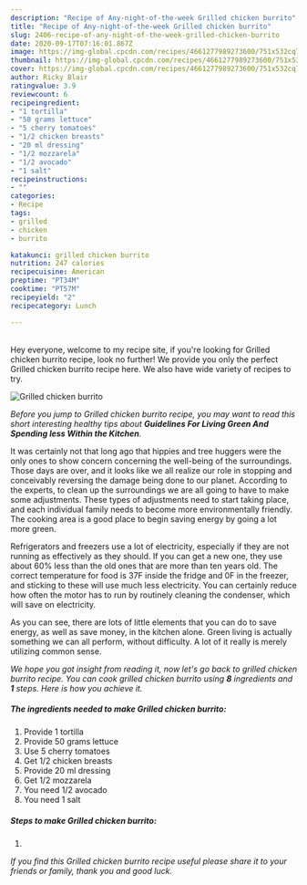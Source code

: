 ```yaml
---
description: "Recipe of Any-night-of-the-week Grilled chicken burrito"
title: "Recipe of Any-night-of-the-week Grilled chicken burrito"
slug: 2406-recipe-of-any-night-of-the-week-grilled-chicken-burrito
date: 2020-09-17T07:16:01.867Z
image: https://img-global.cpcdn.com/recipes/4661277989273600/751x532cq70/grilled-chicken-burrito-recipe-main-photo.jpg
thumbnail: https://img-global.cpcdn.com/recipes/4661277989273600/751x532cq70/grilled-chicken-burrito-recipe-main-photo.jpg
cover: https://img-global.cpcdn.com/recipes/4661277989273600/751x532cq70/grilled-chicken-burrito-recipe-main-photo.jpg
author: Ricky Blair
ratingvalue: 3.9
reviewcount: 6
recipeingredient:
- "1 tortilla"
- "50 grams lettuce"
- "5 cherry tomatoes"
- "1/2 chicken breasts"
- "20 ml dressing"
- "1/2 mozzarela"
- "1/2 avocado"
- "1 salt"
recipeinstructions:
- ""
categories:
- Recipe
tags:
- grilled
- chicken
- burrito

katakunci: grilled chicken burrito 
nutrition: 247 calories
recipecuisine: American
preptime: "PT34M"
cooktime: "PT57M"
recipeyield: "2"
recipecategory: Lunch

---
```

<br>
Hey everyone, welcome to my recipe site, if you're looking for Grilled chicken burrito recipe, look no further! We provide you only the perfect Grilled chicken burrito recipe here. We also have wide variety of recipes to try.
<br>


![Grilled chicken burrito](https://img-global.cpcdn.com/recipes/4661277989273600/751x532cq70/grilled-chicken-burrito-recipe-main-photo.jpg)

<i>Before you jump to Grilled chicken burrito recipe, you may want to read this short interesting healthy tips about 
<strong>Guidelines For Living Green And Spending less Within the Kitchen</strong>.</i>
</br>

It was certainly not that long ago that hippies and tree huggers were the only ones to show concern concerning the well-being of the surroundings. Those days are over, and it looks like we all realize our role in stopping and conceivably reversing the damage being done to our planet. According to the experts, to clean up the surroundings we are all going to have to make some adjustments. These types of adjustments need to start taking place, and each individual family needs to become more environmentally friendly. The cooking area is a good place to begin saving energy by going a lot more green.

Refrigerators and freezers use a lot of electricity, especially if they are not running as effectively as they should. If you can get a new one, they use about 60% less than the old ones that are more than ten years old. The correct temperature for food is 37F inside the fridge and 0F in the freezer, and sticking to these will use much less electricity. You can certainly reduce how often the motor has to run by routinely cleaning the condenser, which will save on electricity.

As you can see, there are lots of little elements that you can do to save energy, as well as save money, in the kitchen alone. Green living is actually something we can all perform, without difficulty. A lot of it really is merely utilizing common sense.


<i>We hope you got insight from reading it, now let's go back to grilled chicken burrito recipe. You can cook grilled chicken burrito using <strong>8</strong> ingredients and <strong>1</strong> steps. Here is how you achieve it.
</i>

##### The ingredients needed to make Grilled chicken burrito:

1. Provide 1 tortilla
1. Provide 50 grams lettuce
1. Use 5 cherry tomatoes
1. Get 1/2 chicken breasts
1. Provide 20 ml dressing
1. Get 1/2 mozzarela
1. You need 1/2 avocado
1. You need 1 salt


##### Steps to make Grilled chicken burrito:

1. 


<i>If you find this Grilled chicken burrito recipe useful please share it to your friends or family, thank you and good luck.</i>
